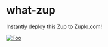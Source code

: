 # what-zup

Instantly deploy this Zup to Zuplo.com!

[![Foo](https://i.ibb.co/8X5tRmH/Slice.png)](http://localhost:4000/clone?sourceRepoUrl=https://github.com/joshtwist/what-zup.git)

